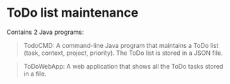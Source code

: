 # ToDo list maintenance

Contains 2 Java programs:

> TodoCMD: A command-line Java program that maintains a ToDo list (task, context, project, priority). The ToDo list is stored in a JSON file.

> ToDoWebApp: A web application that shows all the ToDo tasks stored in a file. 